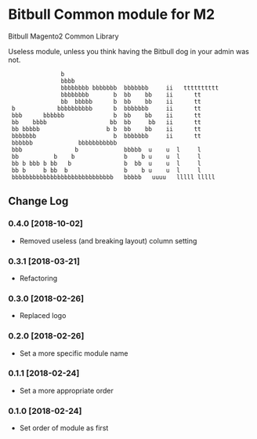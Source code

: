 # Bitbull Common module for M2
Bitbull Magento2 Common Library

Useless module, unless you think having the Bitbull dog in your admin was not.

```
               b
               bbbb
               bbbbbbbb bbbbbbb  bbbbbbb     ii   tttttttttt
               bbbbbbbb       b  bb    bb    ii      tt
               bb  bbbbb      b  bb    bb    ii      tt
 b            bbbbbbbbbb      b  bbbbbbb     ii      tt
 bbb      bbbbbb              b  bb    bb    ii      tt
 bb    bbbb                  bb  bb     bb   ii      tt
 bb bbbbb                   b b  bb    bb    ii      tt
 bbbbbbb                      b  bbbbbbb     ii      tt
 bbbbbb             bbbbbbbbbbb
 bbb               b             bbbbb  u    u  l     l
 bb          b    b              b    b u    u  l     l
 bb b bbb b bb   b               b  bb  u    u  l     l
 bb b     b bb  b                b    b u    u  l     l
 bbbbbbbbbbbbbbbbbbbbbbbbbbbbb   bbbbb   uuuu   lllll lllll
```

## Change Log

### 0.4.0 [2018-10-02]
- Removed useless (and breaking layout) column setting

### 0.3.1 [2018-03-21]
- Refactoring

### 0.3.0 [2018-02-26]
- Replaced logo

### 0.2.0 [2018-02-26]
- Set a more specific module name

### 0.1.1 [2018-02-24]
- Set a more appropriate order

### 0.1.0 [2018-02-24]
- Set order of module as first